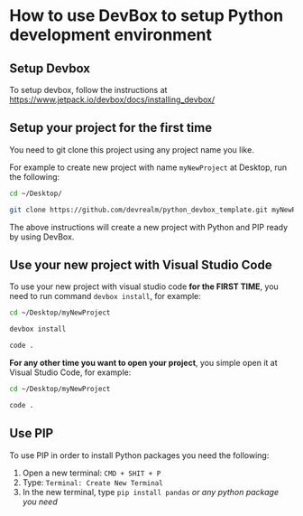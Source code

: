 # How to use DevBox to setup Python development environment

## Setup Devbox

To setup devbox, follow the instructions at https://www.jetpack.io/devbox/docs/installing_devbox/

## Setup your project for the first time

You need to git clone this project using any project name you like. 

For example to create new project with name `myNewProject` at Desktop, run the following:

```bash
cd ~/Desktop/
```

```bash
git clone https://github.com/devrealm/python_devbox_template.git myNewProject
```

The above instructions will create a new project with Python and PIP ready by using DevBox.

## Use your new project with Visual Studio Code

To use your new project with visual studio code **for the FIRST TIME**, you need to run command `devbox install`, for example:

```bash
cd ~/Desktop/myNewProject
```

```bash
devbox install
```

```bash
code .
```

**For any other time you want to open your project**, you simple open it at Visual Studio Code, for example:

```bash
cd ~/Desktop/myNewProject
```

```bash
code .
```


## Use PIP

To use PIP in order to install Python packages you need the following:

1. Open a new terminal: `CMD + SHIT + P`
2. Type: `Terminal: Create New Terminal`
3. In the new terminal, type `pip install pandas` _or any python package you need_
